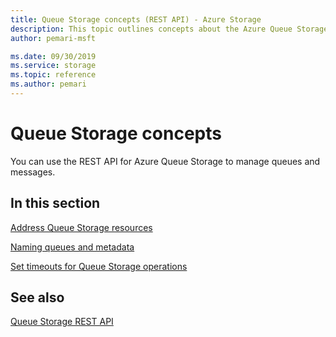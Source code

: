 ```yaml
---
title: Queue Storage concepts (REST API) - Azure Storage
description: This topic outlines concepts about the Azure Queue Storage REST API.
author: pemari-msft

ms.date: 09/30/2019
ms.service: storage
ms.topic: reference
ms.author: pemari
---
```


# Queue Storage concepts

You can use the REST API for Azure Queue Storage to manage queues and messages.  
  
## In this section  
 [Address Queue Storage resources](Addressing-Queue-Service-Resources.md)  
  
 [Naming queues and metadata](Naming-Queues-and-Metadata.md)  
  
 [Set timeouts for Queue Storage operations](Setting-Timeouts-for-Queue-Service-Operations.md)  
  
## See also  
 [Queue Storage REST API](Queue-Service-REST-API.md)
